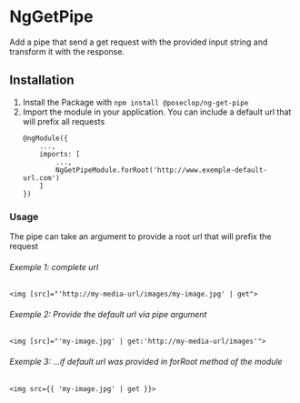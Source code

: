 # NgGetPipe

Add a pipe that send a get request with the provided input string and transform it with the response.

## Installation
1. Install the Package with `npm install @poseclop/ng-get-pipe`
2. Import the module in your application. You can include a default url that will prefix all requests
    ```
    @ngModule({
        ...,
        imports: [
            ...,
            NgGetPipeModule.forRoot('http://www.exemple-default-url.com')
        ]
    })
    ```

### Usage
The pipe can take an argument to provide a root url that will prefix the request

###### Exemple 1: complete url
```
<img [src]="'http://my-media-url/images/my-image.jpg' | get">
```
###### Exemple 2: Provide the default url via pipe argument
```
<img [src]="'my-image.jpg' | get:'http://my-media-url/images'">
```
###### Exemple 3: ...if default url was provided in forRoot method of the module
```
<img src={{ 'my-image.jpg' | get }}>
```
